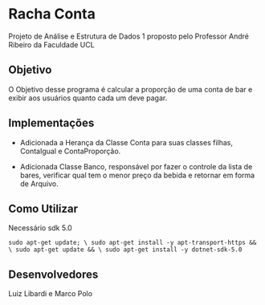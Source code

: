 # Racha Conta

Projeto de Análise e Estrutura de Dados 1 proposto pelo Professor André Ribeiro da Faculdade UCL

## Objetivo

O Objetivo desse programa é calcular a proporção de uma conta de bar e exibir aos usuários quanto cada um deve pagar.

## Implementações

- Adicionada a Herança da Classe Conta para suas classes filhas, ContaIgual e ContaProporção.

- Adicionada Classe Banco, responsável por fazer o controle da lista de bares, verificar qual tem o menor preço da bebida e retornar em forma de Arquivo.

## Como Utilizar

Necessário sdk 5.0

`
sudo apt-get update; \
  sudo apt-get install -y apt-transport-https && \
  sudo apt-get update && \
  sudo apt-get install -y dotnet-sdk-5.0
`

## Desenvolvedores

Luiz Libardi e Marco Polo
